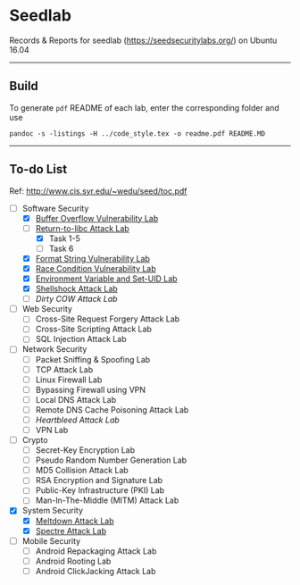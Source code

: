 # Seedlab

Records & Reports for seedlab (https://seedsecuritylabs.org/) on Ubuntu 16.04

---

## Build

To generate `pdf` README of each lab, enter the corresponding folder and use

```
pandoc -s -listings -H ../code_style.tex -o readme.pdf README.MD
```

---

## To-do List

Ref: http://www.cis.syr.edu/~wedu/seed/toc.pdf

- [ ] Software Security
    - [x] [Buffer Overflow Vulnerability Lab](./Buffer-Overflow)
    - [ ] [Return-to-libc Attack Lab](./Return-to-libc-Attack)
        - [x] Task 1-5
        - [ ] Task 6
    - [x] [Format String Vulnerability Lab](./Format-String-Vulnerability)
    - [x] [Race Condition Vulnerability Lab](./Race-Condition-Vulnerability)
    - [x] [Environment Variable and Set-UID Lab](Environment-Variable-and-Set-UID-Program-Lab)
    - [x] [Shellshock Attack Lab](./Shellshock-Attack)
    - [ ] *Dirty COW Attack Lab*
- [ ] Web Security
    - [ ] Cross-Site Request Forgery Attack Lab
    - [ ] Cross-Site Scripting Attack Lab
    - [ ] SQL Injection Attack Lab
- [ ] Network Security
    - [ ] Packet Sniffing & Spoofing Lab
    - [ ] TCP Attack Lab
    - [ ] Linux Firewall Lab
    - [ ] Bypassing Firewall using VPN
    - [ ] Local DNS Attack Lab
    - [ ] Remote DNS Cache Poisoning Attack Lab
    - [ ] *Heartbleed Attack Lab*
    - [ ] VPN Lab
- [ ] Crypto
    - [ ]  Secret-Key Encryption Lab
    - [ ]  Pseudo Random Number Generation Lab
    - [ ]  MD5 Collision Attack Lab
    - [ ]  RSA Encryption and Signature Lab
    - [ ]  Public-Key Infrastructure (PKI) Lab
    - [ ]  Man-In-The-Middle (MITM) Attack Lab
- [x] System Security
    - [x] [Meltdown Attack Lab](./Meltdown-Attack)
    - [x] [Spectre Attack Lab](./Spectre-Attack)
- [ ] Mobile Security
    - [ ] Android Repackaging Attack Lab
    - [ ] Android Rooting Lab
    - [ ] Android ClickJacking Attack Lab